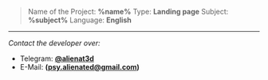 > Name of the Project: **%name%**
> Type: **Landing page**
> Subject: **%subject%**
> Language: **English**
---
_Contact the developer over:_
- Telegram: **[@alienat3d](https://t.me/alienat3d)**
- E-Mail: **(psy.alienated@gmail.com)**